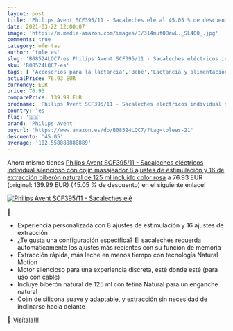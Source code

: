 ```yaml
---
layout: post
title: 'Philips Avent SCF395/11 - Sacaleches elé al 45.05 % de descuento'
date: 2021-03-22 12:00:07
image: 'https://m.media-amazon.com/images/I/314mufQBewL._SL400_.jpg'
comments: true
category: ofertas
author: 'tole.es'
slug: 'B08524LQC7-es Philips Avent SCF395/11 - Sacaleches eléctricos individual...'
sku: 'B08524LQC7-es'
tags: [ 'Accesorios para la lactancia','Bebé','Lactancia y alimentación','Sacaleches','avent','biberón','philips avent','sacaleches', ]
actualPrice: 76.93 EUR
currency: EUR
price: 76.93
comparePrice: 139.99 EUR
prodname: 'Philips Avent SCF395/11 - Sacaleches eléctricos individual silencioso con cojín masajeador  8 ajustes de estimulación y 16 de extracción  biberón natural de 125 ml incluido  color rosa'
country: 'es'
flag: '🇪🇸'
brand: 'Philips Avent'
buyurl: 'https://www.amazon.es/dp/B08524LQC7/?tag=tolees-21'
descuento: '45.05'
average: '102.558888888889'
---
```


Ahora mismo tienes [Philips Avent SCF395/11 - Sacaleches eléctricos individual silencioso con cojín masajeador  8 ajustes de estimulación y 16 de extracción  biberón natural de 125 ml incluido  color rosa](https://www.amazon.es/dp/B08524LQC7/?tag=tolees-21) a 76.93 EUR (original: 139.99 EUR) (45.05 %  de descuento) en el siguiente enlace!

[![Philips Avent SCF395/11 - Sacaleches elé](https://m.media-amazon.com/images/I/314mufQBewL._SL400_.jpg)](https://www.amazon.es/dp/B08524LQC7/?tag=tolees-21)

🔎:

- Experiencia personalizada con 8 ajustes de estimulación y 16 ajustes de extracción
- ¿Te gusta una configuración específica? El sacaleches recuerda automáticamente los ajustes más recientes con su función de memoria
- Extracción rápida, más leche en menos tiempo con tecnología Natural Motion
- Motor silencioso para una experiencia discreta, esté donde esté (para uso con cable)
- Incluye biberón natural de 125 ml con tetina Natural para un enganche natural
- Cojín de silicona suave y adaptable, y extracción sin necesidad de inclinarse hacia delante

[🛒 Visítala!!!](https://www.amazon.es/dp/B08524LQC7/?tag=tolees-21)
